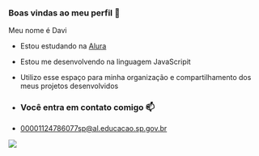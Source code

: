 ### Boas vindas ao meu perfil 🤙

Meu nome é Davi

- Estou estudando na [Alura](https://www.alura.com.br)
- Estou me desenvolvendo na linguagem JavaScripit
- Utilizo esse espaço para minha organização e compartilhamento dos meus projetos desenvolvidos

- ### Você entra em contato comigo 📫

- 00001124786077sp@al.educacao.sp.gov.br


![](https://media1.tenor.com/m/Pw1fmWcVxNkAAAAC/nah-id-win-gojo.gif)

